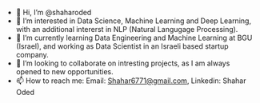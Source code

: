 - 👋 Hi, I’m @shaharoded
- 👀 I’m interested in Data Science, Machine Learning and Deep Learning, with an additional intererst in NLP (Natural Langugage Processing).
- 🌱 I’m currently learning Data Engineering and Machine Learning at BGU (Israel), and working as Data Scientist in an Israeli based startup company.
- 💞️ I’m looking to collaborate on intresting projects, as I am always opened to new opportunities.
- 📫 How to reach me: Email: Shahar6771@gmail.com, Linkedin: Shahar Oded

<!---
shaharoded/shaharoded is a ✨ special ✨ repository because its `README.md` (this file) appears on your GitHub profile.
You can click the Preview link to take a look at your changes.
--->
